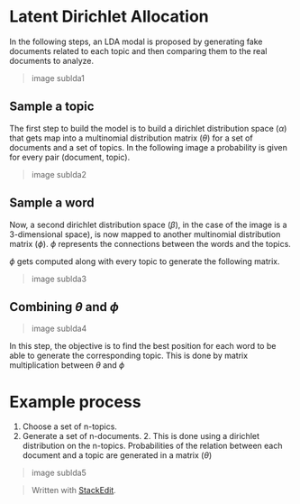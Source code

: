# Latent Dirichlet Allocation

In the following steps, an LDA modal is proposed by generating fake documents related to each topic and then comparing them to the real documents to analyze.

> image sublda1

## Sample a topic

The first step to build the model is to build a dirichlet distribution space ($\alpha$) that gets map into a multinomial distribution matrix ($\theta$) for a set of documents and a set of topics. In the following image a probability is given for every pair (document, topic).

> image sublda2

## Sample a word

Now, a second dirichlet distribution space ($\beta$), in the case of the image is a 3-dimensional space),  is now mapped to another multinomial distribution matrix ($\phi$). $\phi$ represents the connections between the words and the topics.

$\phi$ gets computed along with every topic to generate the following matrix.

> image sublda3

## Combining $\theta$ and $\phi$

> image sublda4

In this step, the objective is to find the best position for each word to be able to generate the corresponding topic. This is done by matrix multiplication between $\theta$ and $\phi$

# Example process

1. Choose a set of n-topics.
1. Generate a set of n-documents. 
	2. This is done using a dirichlet distribution on the n-topics. Probabilities of the relation between each document and a topic are generated in a matrix ($\theta$)

> image sublda5





> Written with [StackEdit](https://stackedit.io/).
<!--stackedit_data:
eyJoaXN0b3J5IjpbMjc1NDQwNTg5LDczNjMzNjMxXX0=
-->